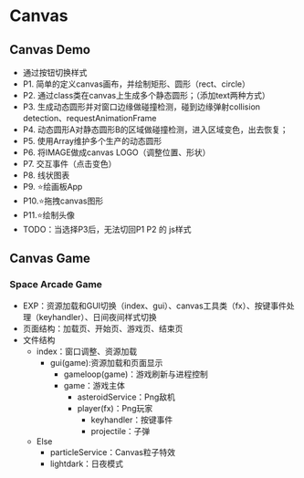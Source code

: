 # Canvas
## Canvas Demo
- 通过按钮切换样式
- P1. 简单的定义canvas画布，并绘制矩形、圆形（rect、circle）
- P2. 通过class类在canvas上生成多个静态圆形；（添加text两种方式）
- P3. 生成动态圆形并对窗口边缘做碰撞检测，碰到边缘弹射collision detection、requestAnimationFrame
- P4. 动态圆形A对静态圆形B的区域做碰撞检测，进入区域变色，出去恢复；
- P5. 使用Array维护多个生产的动态圆形
- P6. 将IMAGE做成canvas LOGO（调整位置、形状） 
- P7. 交互事件（点击变色）
- P8. 线状图表
- P9. ⭐️绘画板App
- P10.⭐️拖拽canvas图形
- P11.⭐️绘制头像
- TODO：当选择P3后，无法切回P1 P2 的 js样式




## Canvas Game
### Space Arcade Game
- EXP：资源加载和GUI切换（index、gui）、canvas工具类（fx）、按键事件处理（keyhandler）、日间夜间样式切换
- 页面结构：加载页、开始页、游戏页、结束页
- 文件结构
  - index：窗口调整、资源加载
    - gui(game):资源加载和页面显示
      - gameloop(game)：游戏刷新与进程控制
      - game：游戏主体
        - asteroidService：Png敌机
        - player(fx)：Png玩家
          - keyhandler：按键事件
          - projectile：子弹
  - Else 
    - particleService：Canvas粒子特效
    - lightdark：日夜模式